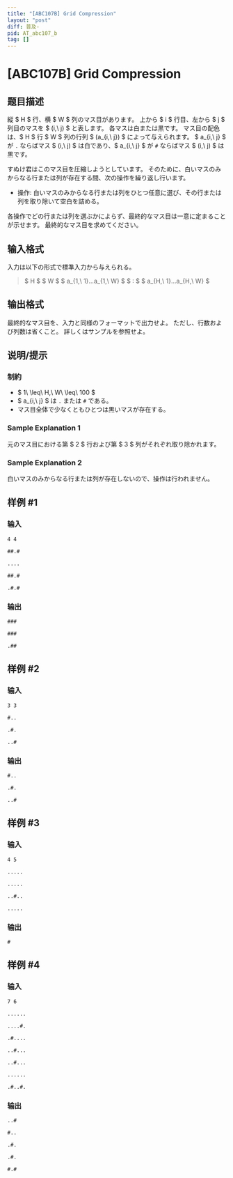 ```yaml
---
title: "[ABC107B] Grid Compression"
layout: "post"
diff: 普及-
pid: AT_abc107_b
tag: []
---
```


# [ABC107B] Grid Compression

## 题目描述

[problemUrl]: https://atcoder.jp/contests/abc107/tasks/abc107_b

縦 $ H $ 行、横 $ W $ 列のマス目があります。 上から $ i $ 行目、左から $ j $ 列目のマスを $ (i,\ j) $ と表します。 各マスは白または黒です。 マス目の配色は、$ H $ 行 $ W $ 列の行列 $ (a_{i,\ j}) $ によって与えられます。 $ a_{i,\ j} $ が `.` ならばマス $ (i,\ j) $ は白であり、$ a_{i,\ j} $ が `#` ならばマス $ (i,\ j) $ は黒です。

すぬけ君はこのマス目を圧縮しようとしています。 そのために、白いマスのみからなる行または列が存在する間、次の操作を繰り返し行います。

- 操作: 白いマスのみからなる行または列をひとつ任意に選び、その行または列を取り除いて空白を詰める。

各操作でどの行または列を選ぶかによらず、最終的なマス目は一意に定まることが示せます。 最終的なマス目を求めてください。

## 输入格式

入力は以下の形式で標準入力から与えられる。

> $ H $ $ W $ $ a_{1,\ 1}...a_{1,\ W} $ $ : $ $ a_{H,\ 1}...a_{H,\ W} $

## 输出格式

最終的なマス目を、入力と同様のフォーマットで出力せよ。 ただし、行数および列数は省くこと。 詳しくはサンプルを参照せよ。

## 说明/提示

### 制約

- $ 1\ \leq\ H,\ W\ \leq\ 100 $
- $ a_{i,\ j} $ は `.` または `#` である。
- マス目全体で少なくともひとつは黒いマスが存在する。

### Sample Explanation 1

元のマス目における第 $ 2 $ 行および第 $ 3 $ 列がそれぞれ取り除かれます。

### Sample Explanation 2

白いマスのみからなる行または列が存在しないので、操作は行われません。

## 样例 #1

### 输入

```
4 4
##.#
....
##.#
.#.#
```

### 输出

```
###
###
.##
```

## 样例 #2

### 输入

```
3 3
#..
.#.
..#
```

### 输出

```
#..
.#.
..#
```

## 样例 #3

### 输入

```
4 5
.....
.....
..#..
.....
```

### 输出

```
#
```

## 样例 #4

### 输入

```
7 6
......
....#.
.#....
..#...
..#...
......
.#..#.
```

### 输出

```
..#
#..
.#.
.#.
#.#
```

